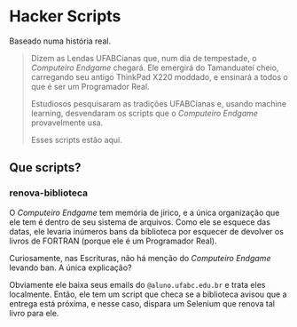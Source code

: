 # Hacker Scripts

Baseado numa história real.

> Dizem as Lendas UFABCianas que, num dia de tempestade, o _Computeiro Endgame_
> chegará. Ele emergirá do Tamanduateí cheio, carregando seu antigo ThinkPad X220
> moddado, e ensinará a todos o que é ser um Programador Real.
> 
> Estudiosos pesquisaram as tradições UFABCianas e, usando machine learning,
> desvendaram os scripts que o _Computeiro Endgame_ provavelmente usa.
> 
> Esses scripts estão aqui.

## Que scripts?

### renova-biblioteca

O _Computeiro Endgame_ tem memória de jirico, e a única organização que ele
tem é dentro de seu sistema de arquivos. Como ele se esquece das datas, ele
levaria inúmeros bans da biblioteca por esquecer de devolver os livros de
FORTRAN (porque ele é um Programador Real).

Curiosamente, nas Escrituras, não há menção do _Computeiro Endgame_ levando
ban. A única explicação? 

Obviamente ele baixa seus emails do `@aluno.ufabc.edu.br` e trata eles
localmente. Então, ele tem um script que checa se a biblioteca avisou que a
entrega está próxima, e nesse caso, dispara um Selenium que renova tal livro
para ele.
